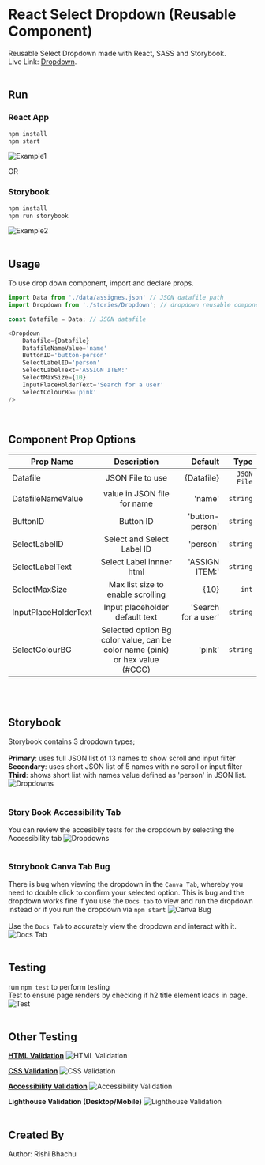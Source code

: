 # React Select Dropdown (Reusable Component)

Reusable Select Dropdown made with React, SASS and Storybook.
<br />
Live Link: [Dropdown](https://upbeat-bhaskara-9ce05d.netlify.app/).
<br /><br />

## Run
### React App
````cmd
npm install
npm start
````
![Example1](./src/readme/example1.png)

OR<br />
### Storybook
````cmd
npm install
npm run storybook
````
![Example2](./src/readme/example2.png)
<br /><br />


## Usage
To use drop down component, import and declare props.<br />
````js
import Data from './data/assignes.json' // JSON datafile path
import Dropdown from './stories/Dropdown'; // dropdown reusable component

const Datafile = Data; // JSON datafile

<Dropdown 
    Datafile={Datafile}
    DatafileNameValue='name'
    ButtonID='button-person'
    SelectLabelID='person'
    SelectLabelText='ASSIGN ITEM:'
    SelectMaxSize={10}
    InputPlaceHolderText='Search for a user'
    SelectColourBG='pink'
/>
````
<br />


## Component Prop Options
| Prop Name       | Description           | Default  | Type  |
| ------------- |:-------------:| -----:| -----:|
| Datafile | JSON File to use | {Datafile} | `JSON File` |
| DatafileNameValue | value in JSON file for name | 'name' | `string` |
| ButtonID | Button ID | 'button-person' | `string` |
| SelectLabelID | Select and Select Label ID | 'person' | `string` |
| SelectLabelText | Select Label innner html | 'ASSIGN ITEM:' | `string` |
| SelectMaxSize | Max list size to enable scrolling | {10} | `int` |
| InputPlaceHolderText | Input placeholder default text | 'Search for a user' | `string` |
| SelectColourBG | Selected option Bg color value, can be color name (pink) or hex value (#CCC) | 'pink' | `string` |
<br /><br />


## Storybook
Storybook contains 3 dropdown types;<br /><br />
<b>Primary</b>: uses full JSON list of 13 names to show scroll and input filter<br />
<b>Secondary</b>: uses short JSON list of 5 names with no scroll or input filter<br />
<b>Third</b>: shows short list with names value defined as 'person' in JSON list.<br />
![Dropdowns](./src/readme/storybook1.png)
<br /><br />

### Story Book Accessibility Tab<br />
You can review the accesibily tests for the dropdown by selecting the Accessibility tab
![Dropdowns](./src/readme/storybook2.png)
<br /><br />

### Storybook Canva Tab Bug<br />
There is bug when viewing the dropdown in the `Canva Tab`, whereby you need to double click to confirm your selected option. This is bug and the dropdown works fine if you use the `Docs tab` to view and run the dropdown instead or if you run the dropdown via `npm start`
![Canva Bug](./src/readme/storybook3.png)
<br /><br />
Use the `Docs Tab` to accurately view the dropdown and interact with it.
![Docs Tab](./src/readme/storybook4.png)
<br /><br />


## Testing
run `npm test` to perform testing<br />
Test to ensure page renders by checking if h2 title element loads in page. 
![Test](./src/readme/test1.png)
<br /><br />


## Other Testing

__[HTML Validation](https://validator.w3.org/nu/?doc=https://upbeat-bhaskara-9ce05d.netlify.app/)__
![HTML Validation](./src/readme/html-validation.png)

__[CSS Validation](https://jigsaw.w3.org/css-validator/validator?profile=css3&warning=0&uri=https://upbeat-bhaskara-9ce05d.netlify.app/)__
![CSS Validation](./src/readme/css-validation.png)

__[Accessibility Validation](https://wave.webaim.org/report#/https://upbeat-bhaskara-9ce05d.netlify.app/)__
![Accessibility Validation](./src/readme/accessibility-validation.png)

__Lighthouse Validation (Desktop/Mobile)__
![Lighthouse Validation](./src/readme/lighthouse-validation.png)
<br /><br />

## Created By
Author: Rishi Bhachu